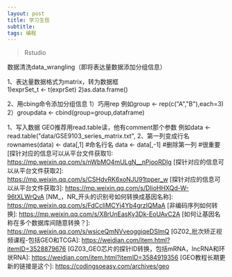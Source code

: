 ```yaml
---
layout: post
title: 学习生信
subtitle:
tags: 编程
---
```


>Rstudio

<!--more-->

数据清洗data_wrangling（即将表达量数据添加分组信息）

1、表达量数据格式为matrix，转为数据框  
    1)exprSet_t <- t(exprSet)
    2)as.data.frame()

2、用cbing命令添加分组信息
    1）巧用rep 例如group <- rep(c("A","B"),each=3)
    2）groupdata <- cbind(group=group,dataframe)


[统计方法如何选以及全代码作图实现]: https://mp.weixin.qq.com/s/IF4F0W2ghWRq4ILVP3T49A
[更好用的宽长转换工具]: https://mp.weixin.qq.com/s/sbc3LVv5MAkFenE1JB-rAA

1、写入数据
    GEO推荐用read.table读，他有comment那个参数
    例如data <- read.table("data/GSE9103_series_matrix.txt",
2、第一列变成行名
    rownames(data) <- data[,1] #命名行名
    data <- data[,-1]  #删除第一列
#很重要
[探针对应的信息可以从平台文件获取1]: https://mp.weixin.qq.com/s/nWbMO4mULgN__nPjooRDlg
[探针对应的信息可以从平台文件获取2]: https://mp.weixin.qq.com/s/CSHdvRK6xoNJU91tpper_w
[探针对应的信息可以从平台文件获取3]: https://mp.weixin.qq.com/s/DlioHHXQd-W-96tXLWrQvA
[NM_，NR_开头的识别号如何转换成基因名称]: https://mp.weixin.qq.com/s/FdCcliMCYj4Yb4grzIQMaA
[非编码序列如何转换]: https://mp.weixin.qq.com/s/X8rUnEasKy3Dk-EoUAvC2A
[如何让基因名称在多个数据库间随意转换？]: https://mp.weixin.qq.com/s/wsiceQmNVveoggiqeDSlmQ
[GZ02_批次矫正视频课程-包括GEO和TCGA]: https://weidian.com/item.html?itemID=3528879676
[GZ03_GEO芯片的探针ID转换，包括mRNA，lncRNA和环状RNA]: https://weidian.com/item.html?itemID=3584919356
[GEO教程长期更新的链接是这个]: https://codingsoeasy.com/archives/geo
